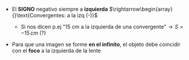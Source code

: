 

- El **SIGNO** negativo siempre a **izquierda** $\rightarrow\begin{array}{}\text{Convergentes: a la izq (-)}$ 
	- Si nos dicen p.ej "15 cm a la izquierda de una convergente"$\rightarrow S=-15 \, cm$ (?)

- Para que una imagen se forme **en el infinito**, el objeto debe coincidir con el **foco** a la izquierda de la lente